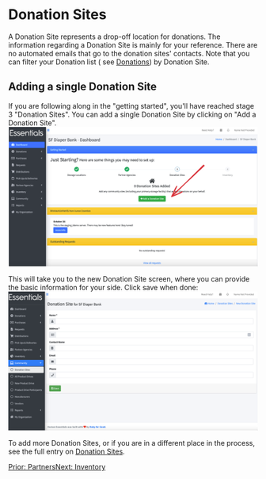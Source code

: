 # Donation Sites
A Donation Site represents a drop-off location for donations.
The information regarding a Donation Site is mainly for your reference.  There are no automated emails that go to the donation sites' contacts.
Note that you can filter your Donation list ( see [Donations](essentials_donations.md)) by Donation Site.

## Adding a single Donation Site
If you are following along in the "getting started", you'll have reached stage 3 "Donation Sites".  You can add a single Donation Site by clicking on "Add a Donation Site".
![Navigating to add a Donation Site from getting started](images/getting_started/donation_sites/getting_started_donation_sites_1.png)

This will take you to the new Donation Site screen, where you can provide the basic information for your side.  Click save when done:
![New Donation Site](images/getting_started/donation_sites/getting_started_donation_sites_2.png)

To add more Donation Sites, or if you are in a different place in the process, see the full entry on [Donation Sites](community_donation_sites.md).

[Prior: Partners](getting_started_partners.md)[Next: Inventory](getting_started_inventory.md)